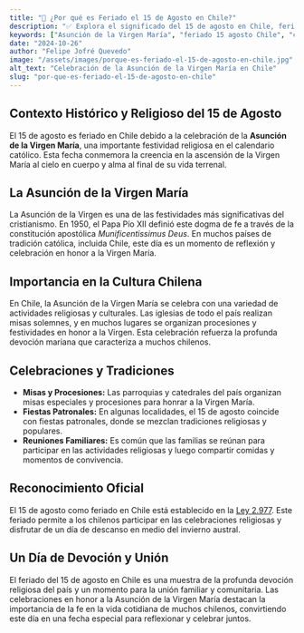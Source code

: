 ```yaml
---
title: "🙌 ¿Por qué es Feriado el 15 de Agosto en Chile?"
description: "✅ Explora el significado del 15 de agosto en Chile, feriado por la celebración de la Asunción de la Virgen María ✨, y descubre las tradiciones y actividades que lo acompañan."
keywords: ["Asunción de la Virgen María", "feriado 15 agosto Chile", "celebraciones religiosas Chile", "importancia cultural"]
date: "2024-10-26"
author: "Felipe Jofré Quevedo"
image: "/assets/images/porque-es-feriado-el-15-de-agosto-en-chile.jpg"
alt_text: "Celebración de la Asunción de la Virgen María en Chile"
slug: "por-que-es-feriado-el-15-de-agosto-en-chile"
---
```


## Contexto Histórico y Religioso del 15 de Agosto

El 15 de agosto es feriado en Chile debido a la celebración de la **Asunción de la Virgen María**, una importante festividad religiosa en el calendario católico. Esta fecha conmemora la creencia en la ascensión de la Virgen María al cielo en cuerpo y alma al final de su vida terrenal.

## La Asunción de la Virgen María

La Asunción de la Virgen es una de las festividades más significativas del cristianismo. En 1950, el Papa Pío XII definió este dogma de fe a través de la constitución apostólica *Munificentissimus Deus*. En muchos países de tradición católica, incluida Chile, este día es un momento de reflexión y celebración en honor a la Virgen María.

## Importancia en la Cultura Chilena

En Chile, la Asunción de la Virgen María se celebra con una variedad de actividades religiosas y culturales. Las iglesias de todo el país realizan misas solemnes, y en muchos lugares se organizan procesiones y festividades en honor a la Virgen. Esta celebración refuerza la profunda devoción mariana que caracteriza a muchos chilenos.

## Celebraciones y Tradiciones

- **Misas y Procesiones:** Las parroquias y catedrales del país organizan misas especiales y procesiones para honrar a la Virgen María.
- **Fiestas Patronales:** En algunas localidades, el 15 de agosto coincide con fiestas patronales, donde se mezclan tradiciones religiosas y populares.
- **Reuniones Familiares:** Es común que las familias se reúnan para participar en las actividades religiosas y luego compartir comidas y momentos de convivencia.

## Reconocimiento Oficial

El 15 de agosto como feriado en Chile está establecido en la [Ley 2.977](https://www.bcn.cl/leychile/navegar?idNorma=23639). Este feriado permite a los chilenos participar en las celebraciones religiosas y disfrutar de un día de descanso en medio del invierno austral.

## Un Día de Devoción y Unión

El feriado del 15 de agosto en Chile es una muestra de la profunda devoción religiosa del país y un momento para la unión familiar y comunitaria. Las celebraciones en honor a la Asunción de la Virgen María destacan la importancia de la fe en la vida cotidiana de muchos chilenos, convirtiendo este día en una fecha especial para reflexionar y celebrar juntos.
